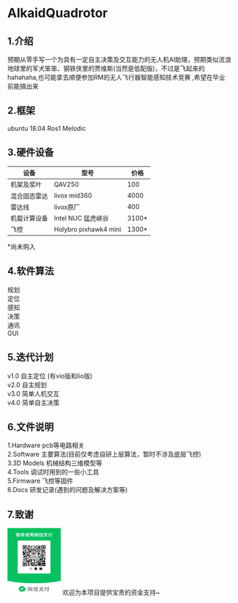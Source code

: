 # AlkaidQuadrotor
## 1.介绍
预期从零手写一个为具有一定自主决策及交互能力的无人机AI助理，预期类似流浪地球里的军犬笨笨、钢铁侠里的贾维斯(当然是低配版)，不过是飞起来的hahahaha,也可能拿去顺便参加RM的无人飞行器智能感知技术竞赛 ,希望在毕业前能搞出来

## 2.框架
ubuntu 18.04
Ros1 Melodic

## 3.硬件设备

| 设备 | 型号 | 价格
| --- | ----------- |---------- |
| 机架及浆叶 |  QAV250  |100|
| 混合固态雷达 |  livox mid360     |4000|
| 雷达线 |   livox原厂    |400|
| 机载计算设备 |  Intel NUC 猛虎峡谷 |3100*|
| 飞控 | Holybro pixhawk4 mini |1300*|

 *尚未购入 


## 4.软件算法
规划  
定位  
感知    
决策   
通讯  
GUI    


## 5.迭代计划
v1.0 自主定位 (有vio版和lio版)   
v2.0 自主规划  
v3.0 简单人机交互  
v4.0 简单自主决策  


## 6.文件说明
1.Hardware pcb等电路相关    
2.Software  主要算法(目前仅考虑自研上层算法，暂时不涉及底层飞控)  
3.3D Models 机械结构三维模型等  
4.Tools 调试时用到的一些小工具  
5.Firmware 飞控等固件  
6.Docs 研发记录(遇到的问题及解决方案等)

## 7.致谢   
<img src="./image/support.jpg"  width="120" height="150"  />
欢迎为本项目提供宝贵的资金支持~
